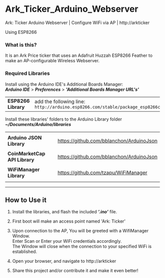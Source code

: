 # Ark_Ticker_Arduino_Webserver

Ark: Ticker Arduino Webserver | Configure WiFi via AP |  http://arkticker

Using ESP8266

### What is this?

It is an Ark Price ticker that uses an Adafruit Huzzah ESP8266 Feather to make an AP-configurable Wireless Webserver.


### Required Libraries


Install using the Arduino IDE's Additional Boards Manager:  
*****Arduino IDE***** > ***Preferences*** > ***'Additional Boards Manager URL's'***

| | |
|:--- |:--- |
| **ESP8266 Library** | add the following line:<br>`http://arduino.esp8266.com/stable/package_esp8266com_index.json` |


Install these libraries' folders to the Arduino Library folder    
***~/Documents/Arduino/libraries***  

| | |
|:--- |:--- |
| | |
| **Arduino JSON Library** | https://github.com/bblanchon/ArduinoJson |
| | |
| **CoinMarketCap API Library** | https://github.com/bblanchon/ArduinoJson |
| | |
| **WiFiManager Library** | https://github.com/tzapu/WiFiManager |
| | |

-----

## How to Use it

1. Install the libraries, and flash the included ***'.ino'*** file.

2. First boot will make an access point named 'Ark: Ticker'

3. Upon connection to the AP, You will be greeted with a WifiManager Window.  
  Enter Scan or Enter your WiFi credentials accordingly.  
  The Window will close when the connection to your specified WiFi is established.  

4. Open your browser, and navigate to http://arkticker

5. Share this project and/or contribute it and make it even better! 



